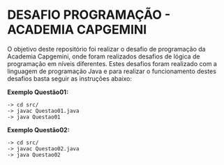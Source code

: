 # DESAFIO PROGRAMAÇÃO - ACADEMIA CAPGEMINI

O objetivo deste repositório foi  realizar o desafio de programação da Academia Capgemini, onde foram realizados desafios de lógica de programação em níveis diferentes.
Estes desafios foram realizado com a linguagem de programação Java e para realizar o funcionamento destes desafios basta seguir as instruções abaixo:

**Exemplo Questão01:**

    -> cd src/
    -> javac Questao01.java
    -> java Questao01

**Exemplo Questão02:**



    -> cd src/
    -> javac Questao02.java
    -> java Questao02

 
 

 
